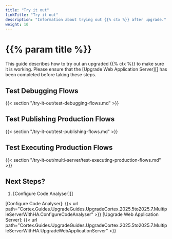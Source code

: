 ```yaml
---
title: "Try it out"
linkTitle: "Try it out"
description: "Information about trying out {{% ctx %}} after upgrade."
weight: 10
---
```


# {{% param title %}}

This guide describes how to try out an upgraded {{% ctx %}} to make sure it is working. Please ensure that the [Upgrade Web Application Server][] has been completed before taking these steps.

## Test Debugging Flows

{{< section "/try-it-out/test-debugging-flows.md" >}}

## Test Publishing Production Flows

{{< section "/try-it-out/test-publishing-flows.md" >}}

## Test Executing Production Flows

{{< section "/try-it-out/multi-server/test-executing-production-flows.md" >}}

## Next Steps?

1. [Configure Code Analyser][]

[Configure Code Analyser]: {{< url path="Cortex.Guides.UpgradeGuides.UpgradeCortex.2025.5to2025.7.MultipleServerWithHA.ConfigureCodeAnalyser" >}}
[Upgrade Web Application Server]: {{< url path="Cortex.Guides.UpgradeGuides.UpgradeCortex.2025.5to2025.7.MultipleServerWithHA.UpgradeWebApplicationServer" >}}
